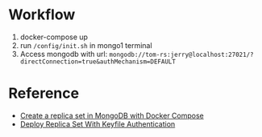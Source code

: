 # Workflow

1. docker-compose up
2. run `/config/init.sh` in mongo1 terminal
3. Access mongodb with url: `mongodb://tom-rs:jerry@localhost:27021/?directConnection=true&authMechanism=DEFAULT`

# Reference

- [Create a replica set in MongoDB with Docker Compose](https://blog.tericcabrel.com/mongodb-replica-set-docker-compose/)
- [Deploy Replica Set With Keyfile Authentication](https://www.mongodb.com/docs/manual/tutorial/deploy-replica-set-with-keyfile-access-control/)
